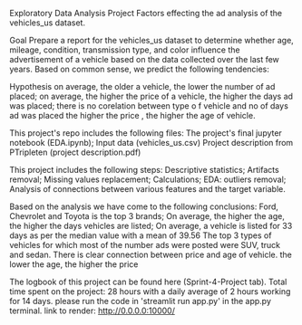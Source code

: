 Exploratory Data Analysis Project
Factors effecting the ad analysis of the vehicles_us dataset.

Goal
Prepare a report for the vehicles_us dataset to determine whether age, mileage, condition, transmission type, and color influence the advertisement of a vehicle based on the data collected over the last few years.
Based on common sense, we predict the following tendencies:

Hypothesis
on average, the older a vehicle, the lower the number of ad placed;
on average, the higher the price of a vehicle, the higher the days ad was placed;
there is no corelation  between type o f vehicle and no of days ad was placed
the higher the price , the higher the age of vehicle.

This project's repo includes the following files:
The project's final jupyter notebook (EDA.ipynb);
Input data (vehicles_us.csv)
Project description from PTripleten (project description.pdf)

This project includes the following steps:
Descriptive statistics;
Artifacts removal;
Missing values replacement;
Calculations;
EDA: outliers removal;
Analysis of connections between various features and the target variable.

Based on the analysis we have come to the following conclusions:
Ford, Chevrolet and Toyota is the top 3 brands;
On average, the higher the age, the higher the days vehicles are listed;
On average, a vehicle is listed for 33 days as per the median value with a mean of 39.56
The top 3 types of vehicles for which most of the number ads were posted were SUV, truck and sedan.
There is clear connection between price and age of vehicle. the lower the age, the higher the price

The logbook of this project can be found here (Sprint-4-Project tab).
Total time spent on the project: 28 hours with a daily average of 2 hours working for 14 days.
please run the code in 'streamlit run app.py' in the app.py terminal.
link to render: http://0.0.0.0:10000/
